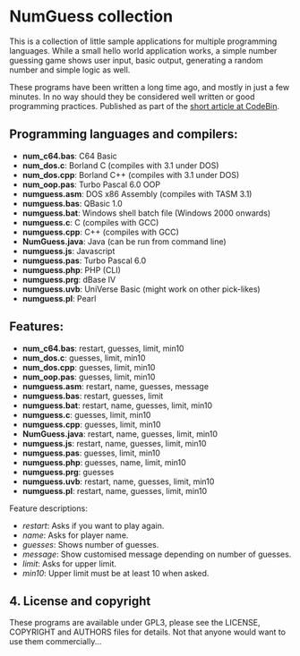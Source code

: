 # NumGuess collection

This is a collection of little sample applications for multiple programming languages. While a small hello world application works, a simple number guessing game shows user input, basic output, generating a random number and simple logic as well.

These programs have been written a long time ago, and mostly in just a few minutes. In no way should they be considered well written or good programming practices. Published as part of the [short article at CodeBin](http://codebin.co.uk/blog/number-guessing-hello-world-games/).

## Programming languages and compilers:

- **num_c64.bas**: C64 Basic
- **num_dos.c**: Borland C (compiles with 3.1 under DOS)
- **num_dos.cpp**: Borland C++ (compiles with 3.1 under DOS)
- **num_oop.pas**: Turbo Pascal 6.0 OOP
- **numguess.asm**: DOS x86 Assembly (compiles with TASM 3.1)
- **numguess.bas**: QBasic 1.0
- **numguess.bat**: Windows shell batch file (Windows 2000 onwards)
- **numguess.c**: C (compiles with GCC)
- **numguess.cpp**: C++ (compiles with GCC)
- **NumGuess.java**: Java (can be run from command line)
- **numguess.js**: Javascript
- **numguess.pas**: Turbo Pascal 6.0
- **numguess.php**: PHP (CLI)
- **numguess.prg**: dBase IV
- **numguess.uvb**: UniVerse Basic (might work on other pick-likes)
- **numguess.pl**: Pearl

## Features:

- **num_c64.bas**: restart, guesses, limit, min10
- **num_dos.c**: guesses, limit, min10
- **num_dos.cpp**: guesses, limit, min10
- **num_oop.pas**: guesses, limit, min10
- **numguess.asm**: restart, name, guesses, message
- **numguess.bas**: restart, guesses, limit
- **numguess.bat**: restart, name, guesses, limit, min10
- **numguess.c**: guesses, limit, min10
- **numguess.cpp**: guesses, limit, min10
- **NumGuess.java**: restart, name, guesses, limit, min10
- **numguess.js**: restart, name, guesses, limit, min10
- **numguess.pas**: guesses, limit, min10
- **numguess.php**: guesses, name, limit, min10
- **numguess.prg**: guesses
- **numguess.uvb**: restart, name, guesses, limit, min10
- **numguess.pl**: restart, name, guesses, limit, min10

Feature descriptions:

- *restart*: Asks if you want to play again.
- *name*: Asks for player name.
- *guesses*: Shows number of guesses.
- *message*: Show customised message depending on number of guesses.
- *limit*: Asks for upper limit.
- *min10*: Upper limit must be at least 10 when asked.

## 4. License and copyright

These programs are available under GPL3, please see the LICENSE, COPYRIGHT and AUTHORS files for details. Not that anyone would want to use them commercially...
